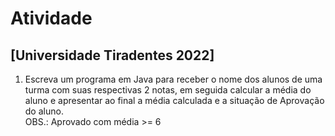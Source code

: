# Atividade

## [Universidade Tiradentes 2022]  


1) Escreva um programa em Java para receber o nome dos alunos de uma turma com suas respectivas 2 notas, em seguida calcular a média do aluno e apresentar ao final a média calculada e a situação de Aprovação do aluno.  
OBS.: Aprovado com média >= 6
